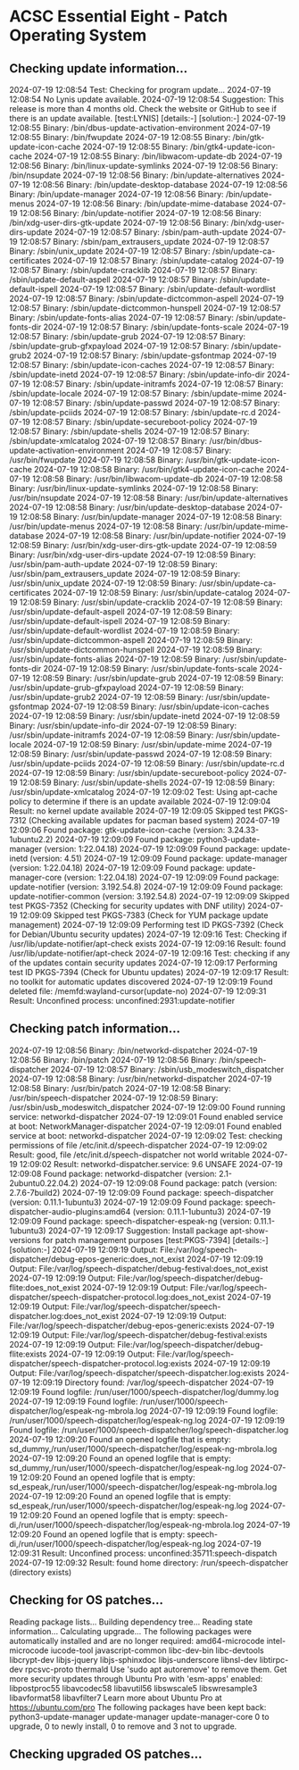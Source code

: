 # ACSC Essential Eight - Patch Operating System
## Checking update information...
2024-07-19 12:08:54 Test: Checking for program update...
2024-07-19 12:08:54 No Lynis update available.
2024-07-19 12:08:54 Suggestion: This release is more than 4 months old. Check the website or GitHub to see if there is an update available. [test:LYNIS] [details:-] [solution:-]
2024-07-19 12:08:55 Binary: /bin/dbus-update-activation-environment
2024-07-19 12:08:55 Binary: /bin/fwupdate
2024-07-19 12:08:55 Binary: /bin/gtk-update-icon-cache
2024-07-19 12:08:55 Binary: /bin/gtk4-update-icon-cache
2024-07-19 12:08:55 Binary: /bin/libwacom-update-db
2024-07-19 12:08:56 Binary: /bin/linux-update-symlinks
2024-07-19 12:08:56 Binary: /bin/nsupdate
2024-07-19 12:08:56 Binary: /bin/update-alternatives
2024-07-19 12:08:56 Binary: /bin/update-desktop-database
2024-07-19 12:08:56 Binary: /bin/update-manager
2024-07-19 12:08:56 Binary: /bin/update-menus
2024-07-19 12:08:56 Binary: /bin/update-mime-database
2024-07-19 12:08:56 Binary: /bin/update-notifier
2024-07-19 12:08:56 Binary: /bin/xdg-user-dirs-gtk-update
2024-07-19 12:08:56 Binary: /bin/xdg-user-dirs-update
2024-07-19 12:08:57 Binary: /sbin/pam-auth-update
2024-07-19 12:08:57 Binary: /sbin/pam_extrausers_update
2024-07-19 12:08:57 Binary: /sbin/unix_update
2024-07-19 12:08:57 Binary: /sbin/update-ca-certificates
2024-07-19 12:08:57 Binary: /sbin/update-catalog
2024-07-19 12:08:57 Binary: /sbin/update-cracklib
2024-07-19 12:08:57 Binary: /sbin/update-default-aspell
2024-07-19 12:08:57 Binary: /sbin/update-default-ispell
2024-07-19 12:08:57 Binary: /sbin/update-default-wordlist
2024-07-19 12:08:57 Binary: /sbin/update-dictcommon-aspell
2024-07-19 12:08:57 Binary: /sbin/update-dictcommon-hunspell
2024-07-19 12:08:57 Binary: /sbin/update-fonts-alias
2024-07-19 12:08:57 Binary: /sbin/update-fonts-dir
2024-07-19 12:08:57 Binary: /sbin/update-fonts-scale
2024-07-19 12:08:57 Binary: /sbin/update-grub
2024-07-19 12:08:57 Binary: /sbin/update-grub-gfxpayload
2024-07-19 12:08:57 Binary: /sbin/update-grub2
2024-07-19 12:08:57 Binary: /sbin/update-gsfontmap
2024-07-19 12:08:57 Binary: /sbin/update-icon-caches
2024-07-19 12:08:57 Binary: /sbin/update-inetd
2024-07-19 12:08:57 Binary: /sbin/update-info-dir
2024-07-19 12:08:57 Binary: /sbin/update-initramfs
2024-07-19 12:08:57 Binary: /sbin/update-locale
2024-07-19 12:08:57 Binary: /sbin/update-mime
2024-07-19 12:08:57 Binary: /sbin/update-passwd
2024-07-19 12:08:57 Binary: /sbin/update-pciids
2024-07-19 12:08:57 Binary: /sbin/update-rc.d
2024-07-19 12:08:57 Binary: /sbin/update-secureboot-policy
2024-07-19 12:08:57 Binary: /sbin/update-shells
2024-07-19 12:08:57 Binary: /sbin/update-xmlcatalog
2024-07-19 12:08:57 Binary: /usr/bin/dbus-update-activation-environment
2024-07-19 12:08:57 Binary: /usr/bin/fwupdate
2024-07-19 12:08:58 Binary: /usr/bin/gtk-update-icon-cache
2024-07-19 12:08:58 Binary: /usr/bin/gtk4-update-icon-cache
2024-07-19 12:08:58 Binary: /usr/bin/libwacom-update-db
2024-07-19 12:08:58 Binary: /usr/bin/linux-update-symlinks
2024-07-19 12:08:58 Binary: /usr/bin/nsupdate
2024-07-19 12:08:58 Binary: /usr/bin/update-alternatives
2024-07-19 12:08:58 Binary: /usr/bin/update-desktop-database
2024-07-19 12:08:58 Binary: /usr/bin/update-manager
2024-07-19 12:08:58 Binary: /usr/bin/update-menus
2024-07-19 12:08:58 Binary: /usr/bin/update-mime-database
2024-07-19 12:08:58 Binary: /usr/bin/update-notifier
2024-07-19 12:08:59 Binary: /usr/bin/xdg-user-dirs-gtk-update
2024-07-19 12:08:59 Binary: /usr/bin/xdg-user-dirs-update
2024-07-19 12:08:59 Binary: /usr/sbin/pam-auth-update
2024-07-19 12:08:59 Binary: /usr/sbin/pam_extrausers_update
2024-07-19 12:08:59 Binary: /usr/sbin/unix_update
2024-07-19 12:08:59 Binary: /usr/sbin/update-ca-certificates
2024-07-19 12:08:59 Binary: /usr/sbin/update-catalog
2024-07-19 12:08:59 Binary: /usr/sbin/update-cracklib
2024-07-19 12:08:59 Binary: /usr/sbin/update-default-aspell
2024-07-19 12:08:59 Binary: /usr/sbin/update-default-ispell
2024-07-19 12:08:59 Binary: /usr/sbin/update-default-wordlist
2024-07-19 12:08:59 Binary: /usr/sbin/update-dictcommon-aspell
2024-07-19 12:08:59 Binary: /usr/sbin/update-dictcommon-hunspell
2024-07-19 12:08:59 Binary: /usr/sbin/update-fonts-alias
2024-07-19 12:08:59 Binary: /usr/sbin/update-fonts-dir
2024-07-19 12:08:59 Binary: /usr/sbin/update-fonts-scale
2024-07-19 12:08:59 Binary: /usr/sbin/update-grub
2024-07-19 12:08:59 Binary: /usr/sbin/update-grub-gfxpayload
2024-07-19 12:08:59 Binary: /usr/sbin/update-grub2
2024-07-19 12:08:59 Binary: /usr/sbin/update-gsfontmap
2024-07-19 12:08:59 Binary: /usr/sbin/update-icon-caches
2024-07-19 12:08:59 Binary: /usr/sbin/update-inetd
2024-07-19 12:08:59 Binary: /usr/sbin/update-info-dir
2024-07-19 12:08:59 Binary: /usr/sbin/update-initramfs
2024-07-19 12:08:59 Binary: /usr/sbin/update-locale
2024-07-19 12:08:59 Binary: /usr/sbin/update-mime
2024-07-19 12:08:59 Binary: /usr/sbin/update-passwd
2024-07-19 12:08:59 Binary: /usr/sbin/update-pciids
2024-07-19 12:08:59 Binary: /usr/sbin/update-rc.d
2024-07-19 12:08:59 Binary: /usr/sbin/update-secureboot-policy
2024-07-19 12:08:59 Binary: /usr/sbin/update-shells
2024-07-19 12:08:59 Binary: /usr/sbin/update-xmlcatalog
2024-07-19 12:09:02 Test: Using apt-cache policy to determine if there is an update available
2024-07-19 12:09:04 Result: no kernel update available
2024-07-19 12:09:05 Skipped test PKGS-7312 (Checking available updates for pacman based system)
2024-07-19 12:09:06 Found package: gtk-update-icon-cache (version: 3.24.33-1ubuntu2.2)
2024-07-19 12:09:09 Found package: python3-update-manager (version: 1:22.04.18)
2024-07-19 12:09:09 Found package: update-inetd (version: 4.51)
2024-07-19 12:09:09 Found package: update-manager (version: 1:22.04.18)
2024-07-19 12:09:09 Found package: update-manager-core (version: 1:22.04.18)
2024-07-19 12:09:09 Found package: update-notifier (version: 3.192.54.8)
2024-07-19 12:09:09 Found package: update-notifier-common (version: 3.192.54.8)
2024-07-19 12:09:09 Skipped test PKGS-7352 (Checking for security updates with DNF utility)
2024-07-19 12:09:09 Skipped test PKGS-7383 (Check for YUM package update management)
2024-07-19 12:09:09 Performing test ID PKGS-7392 (Check for Debian/Ubuntu security updates)
2024-07-19 12:09:16 Test: Checking if /usr/lib/update-notifier/apt-check exists
2024-07-19 12:09:16 Result: found /usr/lib/update-notifier/apt-check
2024-07-19 12:09:16 Test: checking if any of the updates contain security updates
2024-07-19 12:09:17 Performing test ID PKGS-7394 (Check for Ubuntu updates)
2024-07-19 12:09:17 Result: no toolkit for automatic updates discovered
2024-07-19 12:09:19 Found deleted file: /memfd:wayland-cursor(update-no)
2024-07-19 12:09:31 Result: Unconfined process: unconfined:2931:update-notifier
## Checking patch information...
2024-07-19 12:08:56 Binary: /bin/networkd-dispatcher
2024-07-19 12:08:56 Binary: /bin/patch
2024-07-19 12:08:56 Binary: /bin/speech-dispatcher
2024-07-19 12:08:57 Binary: /sbin/usb_modeswitch_dispatcher
2024-07-19 12:08:58 Binary: /usr/bin/networkd-dispatcher
2024-07-19 12:08:58 Binary: /usr/bin/patch
2024-07-19 12:08:58 Binary: /usr/bin/speech-dispatcher
2024-07-19 12:08:59 Binary: /usr/sbin/usb_modeswitch_dispatcher
2024-07-19 12:09:00 Found running service: networkd-dispatcher
2024-07-19 12:09:01 Found enabled service at boot: NetworkManager-dispatcher
2024-07-19 12:09:01 Found enabled service at boot: networkd-dispatcher
2024-07-19 12:09:02 Test: checking permissions of file /etc/init.d/speech-dispatcher
2024-07-19 12:09:02 Result: good, file /etc/init.d/speech-dispatcher not world writable
2024-07-19 12:09:02 Result: networkd-dispatcher.service: 9.6 UNSAFE
2024-07-19 12:09:08 Found package: networkd-dispatcher (version: 2.1-2ubuntu0.22.04.2)
2024-07-19 12:09:08 Found package: patch (version: 2.7.6-7build2)
2024-07-19 12:09:09 Found package: speech-dispatcher (version: 0.11.1-1ubuntu3)
2024-07-19 12:09:09 Found package: speech-dispatcher-audio-plugins:amd64 (version: 0.11.1-1ubuntu3)
2024-07-19 12:09:09 Found package: speech-dispatcher-espeak-ng (version: 0.11.1-1ubuntu3)
2024-07-19 12:09:17 Suggestion: Install package apt-show-versions for patch management purposes [test:PKGS-7394] [details:-] [solution:-]
2024-07-19 12:09:19 Output: File:/var/log/speech-dispatcher/debug-epos-generic:does_not_exist
2024-07-19 12:09:19 Output: File:/var/log/speech-dispatcher/debug-festival:does_not_exist
2024-07-19 12:09:19 Output: File:/var/log/speech-dispatcher/debug-flite:does_not_exist
2024-07-19 12:09:19 Output: File:/var/log/speech-dispatcher/speech-dispatcher-protocol.log:does_not_exist
2024-07-19 12:09:19 Output: File:/var/log/speech-dispatcher/speech-dispatcher.log:does_not_exist
2024-07-19 12:09:19 Output: File:/var/log/speech-dispatcher/debug-epos-generic:exists
2024-07-19 12:09:19 Output: File:/var/log/speech-dispatcher/debug-festival:exists
2024-07-19 12:09:19 Output: File:/var/log/speech-dispatcher/debug-flite:exists
2024-07-19 12:09:19 Output: File:/var/log/speech-dispatcher/speech-dispatcher-protocol.log:exists
2024-07-19 12:09:19 Output: File:/var/log/speech-dispatcher/speech-dispatcher.log:exists
2024-07-19 12:09:19 Directory found: /var/log/speech-dispatcher
2024-07-19 12:09:19 Found logfile: /run/user/1000/speech-dispatcher/log/dummy.log
2024-07-19 12:09:19 Found logfile: /run/user/1000/speech-dispatcher/log/espeak-ng-mbrola.log
2024-07-19 12:09:19 Found logfile: /run/user/1000/speech-dispatcher/log/espeak-ng.log
2024-07-19 12:09:19 Found logfile: /run/user/1000/speech-dispatcher/log/speech-dispatcher.log
2024-07-19 12:09:20 Found an opened logfile that is empty: sd_dummy,/run/user/1000/speech-dispatcher/log/espeak-ng-mbrola.log
2024-07-19 12:09:20 Found an opened logfile that is empty: sd_dummy,/run/user/1000/speech-dispatcher/log/espeak-ng.log
2024-07-19 12:09:20 Found an opened logfile that is empty: sd_espeak,/run/user/1000/speech-dispatcher/log/espeak-ng-mbrola.log
2024-07-19 12:09:20 Found an opened logfile that is empty: sd_espeak,/run/user/1000/speech-dispatcher/log/espeak-ng.log
2024-07-19 12:09:20 Found an opened logfile that is empty: speech-di,/run/user/1000/speech-dispatcher/log/espeak-ng-mbrola.log
2024-07-19 12:09:20 Found an opened logfile that is empty: speech-di,/run/user/1000/speech-dispatcher/log/espeak-ng.log
2024-07-19 12:09:31 Result: Unconfined process: unconfined:35711:speech-dispatch
2024-07-19 12:09:32 Result: found home directory: /run/speech-dispatcher (directory exists)
## Checking for OS patches...
Reading package lists...
Building dependency tree...
Reading state information...
Calculating upgrade...
The following packages were automatically installed and are no longer required:
  amd64-microcode intel-microcode iucode-tool javascript-common libc-dev-bin
  libc-devtools libcrypt-dev libjs-jquery libjs-sphinxdoc libjs-underscore
  libnsl-dev libtirpc-dev rpcsvc-proto thermald
Use 'sudo apt autoremove' to remove them.
Get more security updates through Ubuntu Pro with 'esm-apps' enabled:
  libpostproc55 libavcodec58 libavutil56 libswscale5 libswresample3
  libavformat58 libavfilter7
Learn more about Ubuntu Pro at https://ubuntu.com/pro
The following packages have been kept back:
  python3-update-manager update-manager update-manager-core
0 to upgrade, 0 to newly install, 0 to remove and 3 not to upgrade.
## Checking upgraded OS patches...
